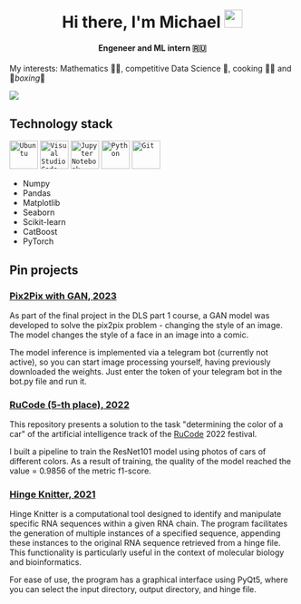<h1 align="center">Hi there, I'm Michael</a> 
<img src="https://github.com/blackcater/blackcater/raw/main/images/Hi.gif" height="32"/></h1>
<h4 align="center"> Engeneer and ML intern 🇷🇺</h4>

My interests: Mathematics 👨‍🎓, competitive Data Science 🥇, cooking 👨‍🍳 and 🥊_boxing_🥊

![](https://github-profile-summary-cards.vercel.app/api/cards/profile-details?username=michael-bmstu&theme=transparent)


## Technology stack

<div >
	<code><img width="50" src="https://user-images.githubusercontent.com/25181517/186884153-99edc188-e4aa-4c84-91b0-e2df260ebc33.png" alt="Ubuntu" title="Ubuntu"/></code>
	<code><img width="50" src="https://user-images.githubusercontent.com/25181517/192108891-d86b6220-e232-423a-bf5f-90903e6887c3.png" alt="Visual Studio Code" title="Visual Studio Code"/></code>
	<code><img width="50" src="https://user-images.githubusercontent.com/25181517/183914128-3fc88b4a-4ac1-40e6-9443-9a30182379b7.png" alt="Jupyter Notebook" title="Jupyter Notebook"/></code>
  <code><img width="50" src="https://user-images.githubusercontent.com/25181517/183423507-c056a6f9-1ba8-4312-a350-19bcbc5a8697.png" alt="Python" title="Python"/></code>
  <code><img width="50" src="https://user-images.githubusercontent.com/25181517/192108372-f71d70ac-7ae6-4c0d-8395-51d8870c2ef0.png" alt="Git" title="Git"/></code>
</div>

- Numpy
- Pandas
- Matplotlib
- Seaborn
- Scikit-learn
- CatBoost
- PyTorch

## Pin projects
### [Pix2Pix with GAN, 2023](https://github.com/michael-bmstu/pix2pix_GAN)

As part of the final project in the DLS part 1 course, a GAN model was developed to solve the pix2pix problem - changing the style of an image. The model changes the style of a face in an image into a comic.

The model inference is implemented via a telegram bot (currently not active), so you can start image processing yourself, having previously downloaded the weights. Just enter the token of your telegram bot in the bot.py file and run it.

### [RuCode (5-th place), 2022](https://github.com/michael-bmstu/RuCode_2022)
This repository presents a solution to the task "determining the color of a car" of the artificial intelligence track of the [RuCode](https://rucode.net/) 2022 festival.

I built a pipeline to train the ResNet101 model using photos of cars of different colors. As a result of training, the quality of the model reached the value = 0.9856 of the metric f1-score.


### [Hinge Knitter, 2021](https://github.com/michael-bmstu/HingeKnitter)

Hinge Knitter is a computational tool designed to identify and manipulate specific RNA sequences within a given RNA chain. The program facilitates the generation of multiple instances of a specified sequence, appending these instances to the original RNA sequence retrieved from a hinge file. This functionality is particularly useful in the context of molecular biology and bioinformatics.

For ease of use, the program has a graphical interface using PyQt5, where you can select the input directory, output directory, and hinge file.
